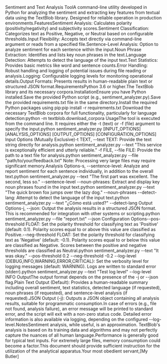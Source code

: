 Sentiment and Text Analysis ToolA command-line utility developed in Python for analyzing the sentiment and extracting key features from textual data using the TextBlob library. Designed for reliable operation in production environments.FeaturesSentiment Analysis: Calculates polarity (positivity/negativity) and subjectivity scores.Sentiment Classification: Categorizes text as Positive, Negative, or Neutral based on configurable thresholds.Input Flexibility: Accepts text directly via command-line argument or reads from a specified file.Sentence-Level Analysis: Option to analyze sentiment for each sentence within the input.Noun Phrase Extraction: Identifies and lists key noun phrases in the text.Language Detection: Attempts to detect the language of the input text.Text Statistics: Provides basic metrics like word and sentence counts.Error Handling: Robust handling and logging of potential issues during file reading or analysis.Logging: Configurable logging levels for monitoring operational details.Output Formats: Presents results in human-readable plain text or structured JSON format.RequirementsPython 3.6 or higher.The TextBlob library and its necessary corpora.InstallationEnsure you have Python installed.Save the provided Python script (e.g., sentiment_analyzer.py).Save the provided requirements.txt file in the same directory.Install the required Python packages using pip:pip install -r requirements.txt
Download the necessary TextBlob corpora for full functionality, particularly for language detection:python -m textblob.download_corpora
UsageThe tool is executed from the command line. It requires either the -t (text) or -f (file) argument to specify the input.python sentiment_analyzer.py [INPUT_OPTIONS] [ANALYSIS_OPTIONS] [OUTPUT_OPTIONS] [CONFIGURATION_OPTIONS]
Input Options (Mutually Exclusive)-t TEXT, --text TEXT: Provide the text string directly for analysis.python sentiment_analyzer.py --text "This service is exceptionally efficient and utterly reliable."
-f FILE, --file FILE: Provide the path to a text file for analysis.python sentiment_analyzer.py --file "path/to/your/feedback.txt"
Note: Processing very large files may require significant memory.Analysis Options-s, --sentence-level: Analyze and report sentiment for each sentence individually, in addition to the overall text.python sentiment_analyzer.py --text "The first part was excellent. The second, less so." --sentence-level
--noun-phrases: Extract and display key noun phrases found in the input text.python sentiment_analyzer.py --text "The quick brown fox jumps over the lazy dog." --noun-phrases
--detect-lang: Attempt to detect the language of the input text.python sentiment_analyzer.py --text "¿Cómo está usted?" --detect-lang
Output Options-j, --json: Output the analysis results in a structured JSON format. This is recommended for integration with other systems or scripting.python sentiment_analyzer.py --file "report.txt" --json
Configuration Options--pos-threshold FLOAT: Set the polarity threshold for classifying text as 'Positive' (default: 0.1). Polarity scores equal to or above this value are classified as Positive.--neg-threshold FLOAT: Set the polarity threshold for classifying text as 'Negative' (default: -0.1). Polarity scores equal to or below this value are classified as Negative. Scores between the positive and negative thresholds are classified as Neutral.python sentiment_analyzer.py --text "It was okay." --pos-threshold 0.2 --neg-threshold -0.2
--log-level {DEBUG,INFO,WARNING,ERROR,CRITICAL}: Set the verbosity level for logging messages (default: WARNING). Logs are written to standard error (stderr).python sentiment_analyzer.py --text "Test log level" --log-level INFO
OutputThe output format depends on the presence of the -j or --json flag.Plain Text Output (Default): Provides a human-readable summary including overall sentiment, text statistics, detected language (if requested), noun phrases (if requested), and sentence-level analysis (if requested).JSON Output (-j): Outputs a JSON object containing all analysis results, suitable for programmatic consumption.In case of errors (e.g., file not found, analysis failure), an error message will be printed to standard error, and the script will exit with a non-zero status code. Detailed error information is also available via logging, depending on the configured --log-level.NotesSentiment analysis, while useful, is an approximation. TextBlob's analysis is based on its training data and algorithms and may not perfectly capture the nuances of all human language.Performance is generally good for typical text inputs. For extremely large files, memory consumption could become a factor.This document should provide sufficient instruction for the utilization of the analytical apparatus.Your most obedient servant,[My Butler]
